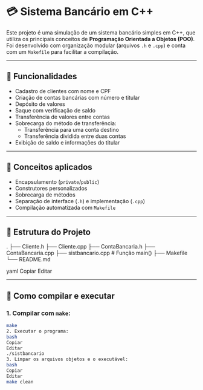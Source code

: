 # 💳 Sistema Bancário em C++

Este projeto é uma simulação de um sistema bancário simples em C++, que utiliza os principais conceitos de **Programação Orientada a Objetos (POO)**. Foi desenvolvido com organização modular (arquivos `.h` e `.cpp`) e conta com um `Makefile` para facilitar a compilação.

---

## 🔧 Funcionalidades

- Cadastro de clientes com nome e CPF
- Criação de contas bancárias com número e titular
- Depósito de valores
- Saque com verificação de saldo
- Transferência de valores entre contas
- Sobrecarga do método de transferência:
  - Transferência para uma conta destino
  - Transferência dividida entre duas contas
- Exibição de saldo e informações do titular

---

## 🧠 Conceitos aplicados

- Encapsulamento (`private`/`public`)
- Construtores personalizados
- Sobrecarga de métodos
- Separação de interface (`.h`) e implementação (`.cpp`)
- Compilação automatizada com `Makefile`

---

## 📁 Estrutura do Projeto

.
├── Cliente.h
├── Cliente.cpp
├── ContaBancaria.h
├── ContaBancaria.cpp
├── sistbancario.cpp # Função main()
├── Makefile
└── README.md

yaml
Copiar
Editar

---

## 🚀 Como compilar e executar

### 1. Compilar com `make`:
```bash
make
2. Executar o programa:
bash
Copiar
Editar
./sistbancario
3. Limpar os arquivos objetos e o executável:
bash
Copiar
Editar
make clean
